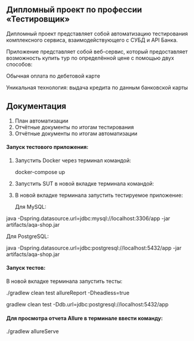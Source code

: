 ## Дипломный проект по профессии «Тестировщик»
Дипломный проект представляет собой автоматизацию тестирования комплексного сервиса, взаимодействующего с СУБД и API Банка.

Приложение представляет собой веб-сервис, который предоставляет возможность купить тур по определённой цене с помощью двух способов:

Обычная оплата по дебетовой карте 

Уникальная технология: выдача кредита по данным банковской карты
## Документация
1. План автоматизации
2. Отчётные документы по итогам тестирования
3. Отчётные документы по итогам автоматизации

#### Запуск тестового приложения:
1. Запустить Docker через терминал командой:
    
   docker-compose up

2. Запустить SUT в новой вкладке терминала командой:

  
3. В новой вкладке терминала запустить тестируемое приложение:

   Для MySQL:

 java -Dspring.datasource.url=jdbc:mysql://localhost:3306/app -jar artifacts/aqa-shop.jar

   Для PostgreSQL:

java -Dspring.datasource.url=jdbc:postgresql://localhost:5432/app -jar artifacts/aqa-shop.jar

#### Запуск тестов:
В новой вкладке терминала запустить тесты:

./gradlew clean test allureReport -Dheadless=true



gradlew clean test -Ddb.url=jdbc:postgresql://localhost:5432/app

#### Для просмотра отчета Allure в терминале ввести команду:

   ./gradlew allureServe